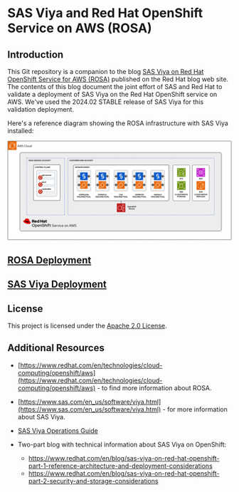 # SAS Viya and Red Hat OpenShift Service on AWS (ROSA)



## Introduction

This Git repository is a companion to the blog [SAS Viya on Red Hat OpenShift Service for AWS (ROSA)](https://www.redhat.com/en/blog/sas-viya-red-hat-openshift-service-aws-rosa) published on the Red Hat blog web site. The contents of this blog document the joint effort of SAS and Red Hat to validate a deployment of SAS Viya on the Red Hat OpenShift service on AWS. We've used the 2024.02 STABLE release of SAS Viya for this validation deployment.

Here's a reference diagram showing the ROSA infrastructure with SAS Viya installed:

![Architecture overview](architecture.png)

## [ROSA Deployment](https://github.com/redhat-gpst/sas-viya-rosa/tree/main/rosa) 

## [SAS Viya Deployment](https://github.com/redhat-gpst/sas-viya-rosa/tree/main/sas-configuration)

## License

This project is licensed under the [Apache 2.0 License](https://github.com/sassoftware/sas-studio-custom-steps/blob/main/LICENSE).



## Additional Resources

* [https://www.redhat.com/en/technologies/cloud-computing/openshift/aws](https://www.redhat.com/en/technologies/cloud-computing/openshift/aws) - to find more information about ROSA. 

* [https://www.sas.com/en_us/software/viya.html](https://www.sas.com/en_us/software/viya.html) - for more information about SAS Viya.
* [SAS Viya Operations Guide](https://go.documentation.sas.com/doc/en/itopscdc/v_049/itopswlcm/home.htm)
* Two-part blog with technical information about SAS Viya on OpenShift:
  * https://www.redhat.com/en/blog/sas-viya-on-red-hat-openshift-part-1-reference-architecture-and-deployment-considerations
  * https://www.redhat.com/en/blog/sas-viya-on-red-hat-openshift-part-2-security-and-storage-considerations

